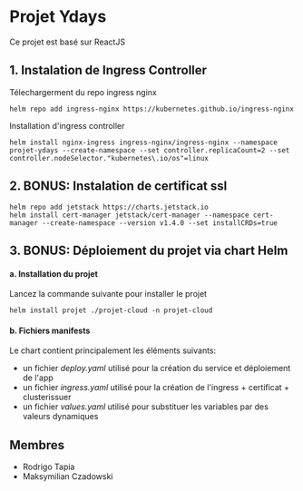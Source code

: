 # Projet Ydays

Ce projet est basé sur ReactJS


## 1. Instalation de Ingress Controller
Télechargerment du repo ingress nginx
```
helm repo add ingress-nginx https://kubernetes.github.io/ingress-nginx
```
Installation d'ingress controller
```
helm install nginx-ingress ingress-nginx/ingress-nginx --namespace projet-ydays --create-namespace --set controller.replicaCount=2 --set controller.nodeSelector."kubernetes\.io/os"=linux
```

## 2. BONUS: Instalation de certificat ssl
```
helm repo add jetstack https://charts.jetstack.io
helm install cert-manager jetstack/cert-manager --namespace cert-manager --create-namespace --version v1.4.0 --set installCRDs=true
```

## 3. BONUS: Déploiement du projet via chart Helm
#### a. Installation du projet
Lancez la commande suivante pour installer le projet
```
helm install projet ./projet-cloud -n projet-cloud
```

#### b. Fichiers manifests
Le chart contient principalement les éléments suivants:

- un fichier *deploy.yaml*  utilisé pour la création du service et déploiement de l'app
- un fichier *ingress.yaml* utilisé pour la création de l'ingress + certificat + clusterissuer
- un fichier *values.yaml* utilisé pour substituer les variables par des valeurs dynamiques

## Membres

- Rodrigo Tapia
- Maksymilian Czadowski


